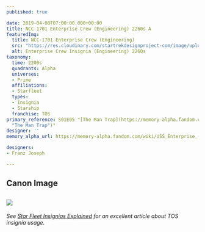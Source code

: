 ```yaml
---
published: true

date: 2019-04-08T07:00:00.000+00:00
title: NCC-1701 Enterprise Crew (Engineering) 2260s A
featuredImg:
  title: NCC-1701 Enterprise Crew (Engineering)
  src: "https://res.cloudinary.com/startrekdesignproject-com/image/upload/v1579835546/EnterpriseCrew_Engineering_2260s2.png"
  alt: Enterprise Crew Insignia (Engineering) 2260s
taxonomy:
  time: 2200s
  quadrants: Alpha
  universes:
  - Prime
  affiliations:
  - Starfleet
  types:
  - Insignia
  - Starship
  franchise: TOS
primary_reference: S01E05 "[The Man Trap](https://memory-alpha.fandom.com/wiki/The_Man_Trap
  "The Man Trap")"
designer: ''
memory_alpha_url: https://memory-alpha.fandom.com/wiki/USS_Enterprise_(NCC-1701)

designers:
- Franz Joseph

---
```

## Canon Image

## ![](https://res.cloudinary.com/startrekdesignproject-com/image/upload/v1554753120/EnterpriseCrew_Engineering_2260s1.jpg)

###### See [Star Fleet Insignias Explained](http://www.startrek.com/article/starfleet-insignia-explained) for an excellent article about TOS insignia usage.